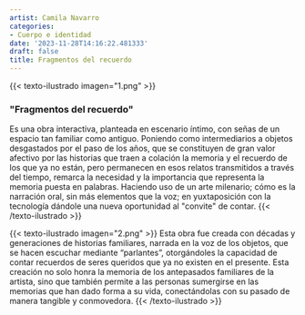 ```yaml
---
artist: Camila Navarro
categories:
- Cuerpo e identidad
date: '2023-11-28T14:16:22.481333'
draft: false
title: Fragmentos del recuerdo
---
```

{{< texto-ilustrado imagen="1.png" >}}
### "Fragmentos del recuerdo"

Es una obra interactiva, planteada en escenario íntimo, con señas de un espacio tan familiar como antiguo. Poniendo como intermediarios a objetos desgastados por el paso de los años, que se constituyen de gran valor afectivo por las historias que traen a colación la memoria y el recuerdo de los que ya no están, pero permanecen en esos relatos transmitidos a través del tiempo, remarca la necesidad y la importancia que representa la memoria puesta en palabras. Haciendo uso de   un arte milenario; cómo es la narración oral, sin más elementos que la voz; en yuxtaposición con la tecnología dándole una nueva oportunidad al "convite" de contar.
{{< /texto-ilustrado >}}

{{< texto-ilustrado imagen="2.png" >}}
Esta obra fue creada con décadas y generaciones de historias familiares, narrada en la voz de los objetos, que se hacen escuchar   mediante “parlantes”, otorgándoles la capacidad de contar recuerdos de seres queridos que ya no existen en el presente.
Esta creación no solo honra la memoria de los antepasados familiares de la artista, sino que también permite a las personas sumergirse en las memorias que han dado forma a su vida, conectándolas con su pasado de manera tangible y conmovedora.
{{< /texto-ilustrado >}}
